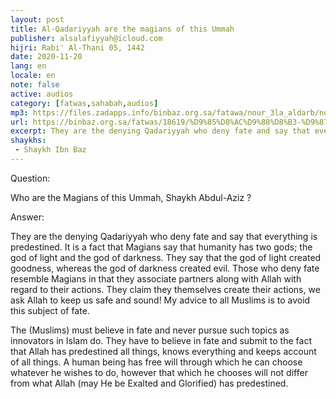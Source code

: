 ```yaml
---
layout: post
title: Al-Qadariyyah are the magians of this Ummah
publisher: alsalafiyyah@icloud.com
hijri: Rabi' Al-Thani 05, 1442
date: 2020-11-20
lang: en
locale: en
note: false
active: audios
category: [fatwas,sahabah,audios]
mp3: https://files.zadapps.info/binbaz.org.sa/fatawa/nour_3la_aldarb/nour_935/nour_93503.mp3
url: https://binbaz.org.sa/fatwas/18619/%D9%85%D8%AC%D9%88%D8%B3-%D9%87%D8%B0%D9%87-%D8%A7%D9%84%D8%A7%D9%85%D8%A9
excerpt: They are the denying Qadariyyah who deny fate and say that everything is predestined. It is a fact that Magians say that humanity has two gods; the god of light and the god of darkness.
shaykhs: 
 - Shaykh Ibn Baz
---
```


Question:

Who are the Magians of this Ummah, Shaykh Abdul-Aziz ?

Answer:

They are the denying Qadariyyah who deny fate and say that everything is predestined. It is a fact that Magians say that humanity has two gods; the god of light and the god of darkness. They say that the god of light created goodness, whereas the god of darkness created evil. Those who deny fate resemble Magians in that they associate partners along with Allah with regard to their actions. They claim they themselves create their actions, we ask Allah to keep us safe and sound! My advice to all Muslims is to avoid this subject of fate. 

The (Muslims) must believe in fate and never pursue such topics as innovators in Islam do. They have to believe in fate and submit to the fact that Allah has predestined all things, knows everything and keeps account of all things. A human being has free will through which he can choose whatever he wishes to do, however that which he chooses will not differ from what Allah (may He be Exalted and Glorified) has predestined. 
